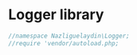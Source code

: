 
# Logger library

````php
//namespace Nazliguelaydin\Logger;
//require 'vendor/autoload.php;
````



